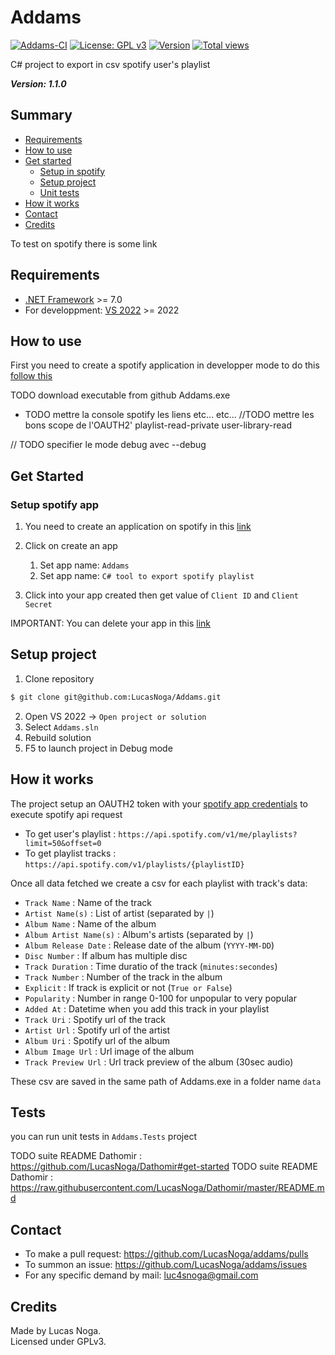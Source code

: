 ﻿# Addams

[![Addams-CI](https://github.com/LucasNoga/addams/actions/workflows/dotnet.yml/badge.svg)](https://github.com/LucasNoga/addams/actions/workflows/dotnet.yml)
[![License: GPL v3](https://img.shields.io/badge/License-GPLv3-blue.svg)](https://www.gnu.org/licenses/gpl-3.0)
[![Version](https://img.shields.io/github/tag/LucasNoga/addams.svg)](https://github.com/LucasNoga/addams/releases)
[![Total views](https://img.shields.io/sourcegraph/rrc/github.com/LucasNoga/addams.svg)](https://sourcegraph.com/github.com/LucasNoga/addams)

C# project to export in csv spotify user's playlist

**_Version: 1.1.0_**

## Summary

-   [Requirements](#requirements)
-   [How to use](#how-to-use)
-   [Get started](#get-started)
    -   [Setup in spotify](#setup-in-spotify)
    -   [Setup project](#setup-project)
    -   [Unit tests](#tests)
-   [How it works](#how-it-works)
-   [Contact](#contact)
-   [Credits](#credits)

To test on spotify there is some link

## Requirements

-   [.NET Framework](https://dotnet.microsoft.com/en-us/download/dotnet/7.0) >= 7.0
-   For developpment: [VS 2022](https://visualstudio.microsoft.com/fr/vs/) >= 2022

## How to use

First you need to create a spotify application in developper mode
to do this [follow this](#setup-spotify-app)

TODO download executable from github Addams.exe

-   TODO mettre la console spotify les liens etc... etc...
//TODO mettre les bons scope de l'OAUTH2' playlist-read-private user-library-read

// TODO specifier le mode debug avec --debug

## Get Started

### Setup spotify app

1. You need to create an application on spotify in this [link](https://developer.spotify.com/dashboard/applications)

2. Click on create an app

    1. Set app name: `Addams`
    2. Set app name: `C# tool to export spotify playlist`

3. Click into your app created then get value of `Client ID` and `Client Secret`

IMPORTANT: You can delete your app in this [link](https://www.spotify.com/fr/account/apps/)

## Setup project

1. Clone repository

```bash
$ git clone git@github.com:LucasNoga/Addams.git
```

2. Open VS 2022 -> `Open project or solution`
3. Select `Addams.sln`
4. Rebuild solution
5. F5 to launch project in Debug mode

## How it works

The project setup an OAUTH2 token with your [spotify app credentials](#setup-in-spotify) to execute spotify api request

-   To get user's playlist : `https://api.spotify.com/v1/me/playlists?limit=50&offset=0`
-   To get playlist tracks : `https://api.spotify.com/v1/playlists/{playlistID}`

Once all data fetched we create a csv for each playlist with track's data:

-   `Track Name` : Name of the track
-   `Artist Name(s)` : List of artist (separated by `|`)
-   `Album Name` : Name of the album
-   `Album Artist Name(s)` : Album's artists (separated by `|`)
-   `Album Release Date` : Release date of the album (`YYYY-MM-DD`)
-   `Disc Number` : If album has multiple disc
-   `Track Duration` : Time duratio of the track (`minutes:secondes`)
-   `Track Number` : Number of the track in the album
-   `Explicit` : If track is explicit or not (`True or False`)
-   `Popularity` : Number in range 0-100 for unpopular to very popular
-   `Added At` : Datetime when you add this track in your playlist
-   `Track Uri` : Spotify url of the track
-   `Artist Url` : Spotify url of the artist
-   `Album Uri` : Spotify url of the album
-   `Album Image Url` : Url image of the album
-   `Track Preview Url` : Url track preview of the album (30sec audio)

These csv are saved in the same path of Addams.exe in a folder name `data`

## Tests

you can run unit tests in `Addams.Tests` project

TODO suite README Dathomir : https://github.com/LucasNoga/Dathomir#get-started
TODO suite README Dathomir : https://raw.githubusercontent.com/LucasNoga/Dathomir/master/README.md

## Contact

-   To make a pull request: https://github.com/LucasNoga/addams/pulls
-   To summon an issue: https://github.com/LucasNoga/addams/issues
-   For any specific demand by mail: [luc4snoga@gmail.com](mailto:luc4snoga@gmail.com?subject=[GitHub]%addams%20Project)

## Credits

Made by Lucas Noga.  
Licensed under GPLv3.
